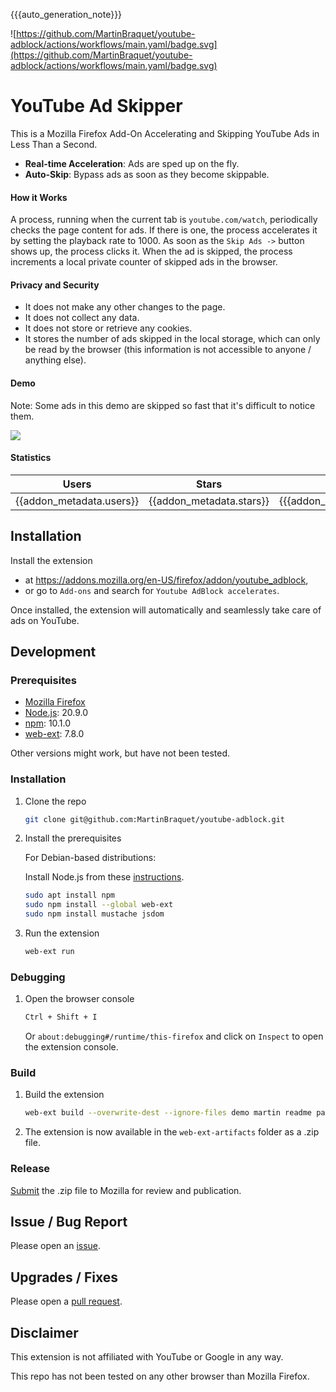 {{{auto_generation_note}}}

![https://github.com/MartinBraquet/youtube-adblock/actions/workflows/main.yaml/badge.svg](https://github.com/MartinBraquet/youtube-adblock/actions/workflows/main.yaml/badge.svg)

# YouTube Ad Skipper

This is a Mozilla Firefox Add-On Accelerating and Skipping YouTube Ads in Less Than a Second.

* **Real-time Acceleration**: Ads are sped up on the fly.
* **Auto-Skip**: Bypass ads as soon as they become skippable.

#### How it Works

A process, running when the current tab is `youtube.com/watch`, periodically checks the page content for ads. If there
is one, the process accelerates it by setting the playback rate to 1000. As soon as the `Skip Ads ->` button
shows up, the process clicks it. When the ad is skipped, the process increments a local private counter of skipped ads
in the browser.

#### Privacy and Security

* It does not make any other changes to the page.
* It does not collect any data.
* It does not store or retrieve any cookies.
* It stores the number of ads skipped in the local storage, which can only be read by the browser
  (this information is not accessible to anyone / anything else).

#### Demo

Note: Some ads in this demo are skipped so fast that it's difficult to notice them.

![](https://github.com/MartinBraquet/youtube-adblock/blob/main/demo/youtube-adblock-demo.gif)

#### Statistics

|        **Users**         |        **Stars**         |         **Reviews**          |
|:------------------------:|:------------------------:|:----------------------------:|
| {{addon_metadata.users}} | {{addon_metadata.stars}} | {{{addon_metadata.reviews}}} |

## Installation

Install the extension

* at https://addons.mozilla.org/en-US/firefox/addon/youtube_adblock,
* or go to `Add-ons` and search for `Youtube AdBlock accelerates`.

Once installed, the extension will automatically and seamlessly take care of ads on YouTube.

## Development

### Prerequisites

* [Mozilla Firefox](https://www.mozilla.org/en-US/firefox/new/)
* [Node.js](https://nodejs.org/en/download/): 20.9.0
* [npm](https://www.npmjs.com/get-npm): 10.1.0
* [web-ext](https://extensionworkshop.com/documentation/develop/getting-started-with-web-ext/): 7.8.0

Other versions might work, but have not been tested.

### Installation

1. Clone the repo

   ```sh
   git clone git@github.com:MartinBraquet/youtube-adblock.git
    ```
2. Install the prerequisites

   For Debian-based distributions:

   Install Node.js from these [instructions](https://deb.nodesource.com/).

   ```sh
   sudo apt install npm
   sudo npm install --global web-ext
   sudo npm install mustache jsdom
   ```

3. Run the extension
   ```sh
   web-ext run
   ```

### Debugging

1. Open the browser console

   ```sh
   Ctrl + Shift + I
   ```
   Or `about:debugging#/runtime/this-firefox` and click on `Inspect` to open the extension console.

### Build

1. Build the extension

   ```sh
   web-ext build --overwrite-dest --ignore-files demo martin readme package-lock.json
   ```

2. The extension is now available in the `web-ext-artifacts` folder as a .zip file.

### Release

[Submit](https://addons.mozilla.org) the .zip file to Mozilla for review and publication.

## Issue / Bug Report

Please open an [issue](https://github.com/MartinBraquet/youtube-adblock/issues).

## Upgrades / Fixes

Please open a [pull request](https://github.com/MartinBraquet/youtube-adblock/pulls).

## Disclaimer

This extension is not affiliated with YouTube or Google in any way.

This repo has not been tested on any other browser than Mozilla Firefox.
